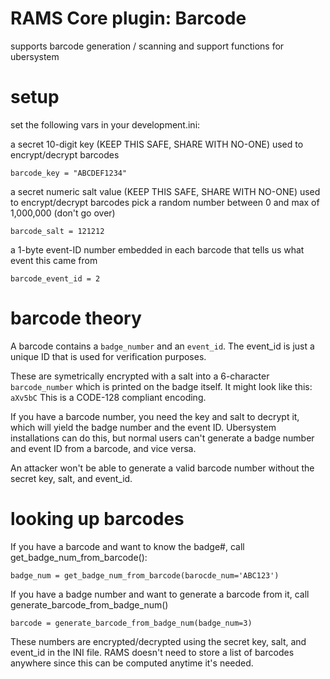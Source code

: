 RAMS Core plugin: Barcode
==============

supports barcode generation / scanning and support functions for ubersystem


setup
==========
set the following vars in your development.ini:

a secret 10-digit key (KEEP THIS SAFE, SHARE WITH NO-ONE) used to encrypt/decrypt barcodes
```
barcode_key = "ABCDEF1234"
```

a secret numeric salt value (KEEP THIS SAFE, SHARE WITH NO-ONE) used to encrypt/decrypt barcodes
pick a random number between 0 and max of 1,000,000 (don't go over)
```
barcode_salt = 121212
```

a 1-byte event-ID number embedded in each barcode that tells us what event this came from
```
barcode_event_id = 2
```


barcode theory
==============

A barcode contains a ```badge_number``` and an ```event_id```. The event_id is just a unique ID that is used for verification purposes.

These are symetrically encrypted with a salt into a 6-character ```barcode_number``` which is printed on the badge itself.  It might look like this: ```aXv5bC```  This is a CODE-128 compliant encoding.

If you have a barcode number, you need the key and salt to decrypt it, which will yield the badge number and the event ID.  Ubersystem installations can do this, but normal users can't generate a badge number and event ID from a barcode, and vice versa.

An attacker won't be able to generate a valid barcode number without the secret key, salt, and event_id.

looking up barcodes
===================

If you have a barcode and want to know the badge#, call get_badge_num_from_barcode():
```
badge_num = get_badge_num_from_barcode(barocde_num='ABC123')
```

If you have a badge number and want to generate a barcode from it, call generate_barcode_from_badge_num()
```
barcode = generate_barcode_from_badge_num(badge_num=3)
```

These numbers are encrypted/decrypted using the secret key, salt, and event_id in the INI file.  RAMS doesn't need to store a list of barcodes anywhere since this can be computed anytime it's needed.
